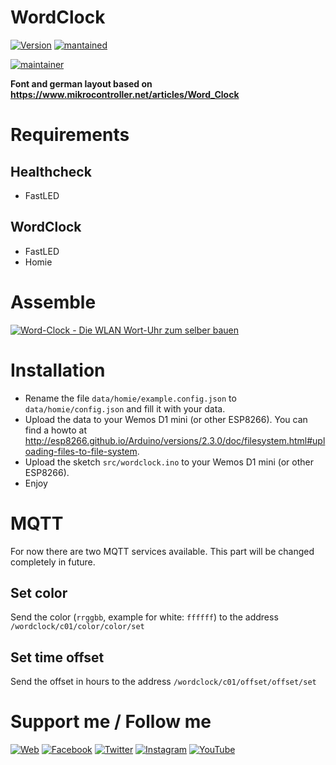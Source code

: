 # WordClock
[![Version](https://img.shields.io/badge/version-0.0.1-green.svg?style=for-the-badge)](#) [![mantained](https://img.shields.io/maintenance/yes/2018.svg?style=for-the-badge)](#)

[![maintainer](https://img.shields.io/badge/maintainer-Goran%20Zunic%20%40panbachi-blue.svg?style=for-the-badge)](https://www.panbachi.de)

**Font and german layout based on https://www.mikrocontroller.net/articles/Word_Clock**

# Requirements
## Healthcheck
* FastLED

## WordClock
* FastLED
* Homie

# Assemble
[![Word-Clock - Die WLAN Wort-Uhr zum selber bauen](https://img.youtube.com/vi/FvAM1t0tISE/0.jpg)](https://www.youtube.com/watch?v=FvAM1t0tISE)

# Installation
- Rename the file `data/homie/example.config.json` to `data/homie/config.json` and fill it with your data.
- Upload the data to your Wemos D1 mini (or other ESP8266). You can find a howto at http://esp8266.github.io/Arduino/versions/2.3.0/doc/filesystem.html#uploading-files-to-file-system.
- Upload the sketch `src/wordclock.ino` to your Wemos D1 mini (or other ESP8266).
- Enjoy

# MQTT
For now there are two MQTT services available. This part will be changed completely in future.

## Set color
Send the color (`rrggbb`, example for white: `ffffff`) to the address `/wordclock/c01/color/color/set`

## Set time offset
Send the offset in hours to the address `/wordclock/c01/offset/offset/set`

# Support me / Follow me
[![Web](https://img.shields.io/badge/www-panbachi.de-blue.svg?style=flat-square&colorB=3d72a8&colorA=333333)](https://www.panbachi.de)
[![Facebook](https://img.shields.io/badge/-%40panbachi.de-blue.svg?style=flat-square&logo=facebook&colorB=3B5998&colorA=eee)](https://www.facebook.com/panbachi.de/)
[![Twitter](https://img.shields.io/badge/-%40panbachi-blue.svg?style=flat-square&logo=twitter&colorB=1DA1F2&colorA=eee)](https://twitter.com/panbachi)
[![Instagram](https://img.shields.io/badge/-%40panbachi.de-blue.svg?style=flat-square&logo=instagram&colorB=E4405F&colorA=eee)](http://instagram.com/panbachi.de)
[![YouTube](https://img.shields.io/badge/-%40panbachi-blue.svg?style=flat-square&logo=youtube&colorB=FF0000&colorA=eee)](https://www.youtube.com/channel/UCO7f2L7ZsDCpOtRfKnPqNow)
